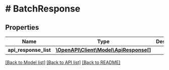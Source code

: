# # BatchResponse

## Properties

Name | Type | Description | Notes
------------ | ------------- | ------------- | -------------
**api_response_list** | [**\OpenAPI\Client\Model\ApiResponse[]**](ApiResponse.md) |  | [optional]

[[Back to Model list]](../../README.md#models) [[Back to API list]](../../README.md#endpoints) [[Back to README]](../../README.md)
